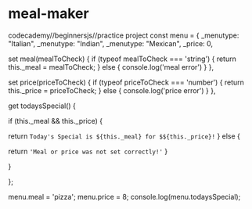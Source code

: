 # meal-maker
codecademy//beginnersjs//practice project
const menu = {
  _menutype: "Italian",
  _menutype: "Indian",
  _menutype: "Mexican",
  _price: 0,

  set meal(mealToCheck) {
    if (typeof mealToCheck === 'string') {
      return this._meal = mealToCheck;
    } else {
      console.log('meal error')
    }
  },

  set price(priceToCheck) {
    if (typeof priceToCheck === 'number') {
      return this._price = priceToCheck;
    } else {
      console.log('price error')
    }
  },

get todaysSpecial() {

if (this._meal && this._price) {

  return `Today's Special is ${this._meal} for $${this._price}!`
} else {

  return `'Meal or price was not set correctly!'`
}

}

};

menu.meal = 'pizza';
menu.price = 8;
console.log(menu.todaysSpecial);
